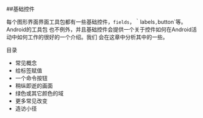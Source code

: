 ##基础控件

每个图形界面界面工具包都有一些基础控件，`fields`，｀labels`,`button`等。Android的工具包
也不例外，并且基础控件会提供一个关于控件如何在Android活动中如何工作的很好的一个介绍。我们
会在这章中分析其中的一些。

目录

* 常见概念
* 给标签赋值
* 一个命令按钮
* 稍纵即逝的画面
* 绿色或其它颜色的域
* 更多常见改变
* 造访小径

